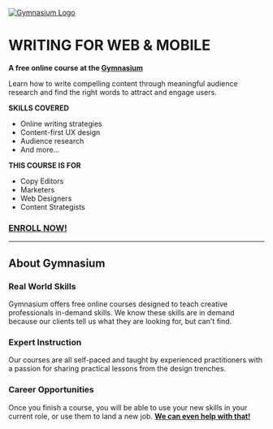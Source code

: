 [![Gymnasium Logo](https://cdn.rawgit.com/gymnasium/gymnasium.github.io/master/assets/GYM-logo.svg)](http://thegymnasium.com)

# WRITING FOR WEB & MOBILE

**A free online course at the [Gymnasium](http://thegymnasium.com)**

Learn how to write compelling content through meaningful audience research and find the right words to attract and engage users.

**SKILLS COVERED**

- Online writing strategies
- Content-first UX design
- Audience research
- And more…

**THIS COURSE IS FOR**

- Copy Editors
- Marketers
- Web Designers
- Content Strategists



### [ENROLL NOW!](http://thegymnasium.com/courses/GYM/105/0/about)

---

## About Gymnasium


### Real World Skills

Gymnasium offers free online courses designed to teach creative professionals in-demand skills. We know these skills are in demand because our clients tell us what they are looking for, but can't find.


### Expert Instruction

Our courses are all self-paced and taught by experienced practitioners with a passion for sharing practical lessons from the design trenches.

### Career Opportunities

Once you finish a course, you will be able to use your new skills in your current role, or use them to land a new job. [**We can even help with that!**](http://aquent.com/find-work/?utm_source=thegymnasium&utm_medium=github&utm_campaign=readmejobs)

